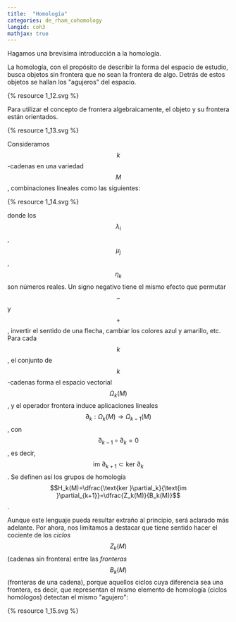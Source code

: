 ```yaml
---
title:  "Homología"
categories: de_rham_cohomology
langid: coh3
mathjax: true
---
```


Hagamos una brevísima introducción a la homología.

La homología, con el propósito de describir la forma del espacio de estudio, busca objetos sin frontera que no sean la frontera de algo. Detrás de estos objetos se hallan los "agujeros" del espacio.

{% resource 1_12.svg %}

Para utilizar el concepto de frontera algebraicamente, el objeto y su frontera están orientados.

{% resource 1_13.svg %}

Consideramos $$k$$-cadenas en una variedad $$M$$, combinaciones lineales como las siguientes:

{% resource 1_14.svg %}

donde los $$\lambda_i$$, $$\mu_j$$, $$\eta_k$$ son números reales. Un signo negativo tiene el mismo efecto que permutar $$-$$ y $$+$$, invertir el sentido de una flecha, cambiar los colores azul y amarillo, etc. Para cada $$k$$, el conjunto de $$k$$-cadenas forma el espacio vectorial $$\Omega_k(M)$$, y el operador frontera induce aplicaciones lineales $$\partial_k:\Omega_k(M)\longrightarrow \Omega_{k-1}(M)$$, con $$\partial_{k-1}\circ\partial_k=0$$, es decir, $$\text{im }\partial_{k+1} \subset\text{ker }\partial_k$$. Se definen así los grupos de homología $$H_k(M)=\dfrac{\text{ker }\partial_k}{\text{im }\partial_{k+1}}=\dfrac{Z_k(M)}{B_k(M)}$$. 

Aunque este lenguaje pueda resultar extraño al principio, será aclarado más adelante. Por ahora, nos limitamos a destacar que tiene sentido hacer el cociente de los <i>ciclos</i> $$Z_k(M)$$ (cadenas sin frontera) entre las <i>fronteras</i> $$B_k(M)$$ (fronteras de una cadena), porque aquellos ciclos cuya diferencia sea una frontera, es decir, que representan el mismo elemento de homología (ciclos homólogos) detectan el mismo "agujero":

{% resource 1_15.svg %}